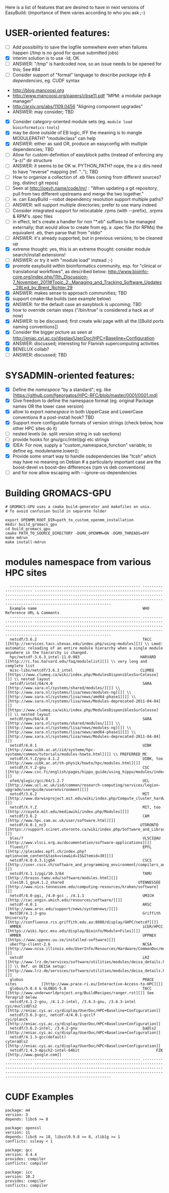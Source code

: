 Here is a list of features that are desired to have in next versions of EasyBuild:
(importance of them varies according to who you ask ;-)

# USER-oriented features:
* [ ] Add possibility to save the logfile somewhere even when failures happen (/tmp is no good for queue submitted jobs)
 * [x] interim solution is to use -ld; OK.
 * [ ] ANSWER: "/tmp" is hardcoded now, so an issue needs to be opened for this; See #84
* [ ] Consider support of "formal" language to describe *package info & dependencies*, eg. CUDF syntax
 * http://blog.mancoosi.org
 * http://www.mancoosi.org/papers/cbse11.pdf "MPM: a modular package manager"
 * http://arxiv.org/abs/1109.0456 "Aligning component upgrades"
 * ANSWER: may consider; TBD
* [x] Consider category-oriented module sets (eg. `module load bioinformatics-tools`)
 * [x] may be done outside of EB logic, IFF the meaning is to mangle MODULEPATH? "moduleclass" can help
 * [x] ANSWER: either as said OR, produce an easyconfig with multiple dependencies; TBD
* [ ] Allow for custom-definition of easyblock paths (instead of enforcing any "a-z/" dir structure
 * [ ] ANSWER: it seems to be OK w. PYTHON_PATH? nope, the a-z dirs need to have "reverse" mapping (ref. ".."); TBD
* [ ] How to organize a collection of .eb files coming from different sources? (eg. distinct git repos)
 * [ ] Seen at http://joeyh.name/code/mr/ : "When updating a git repository, pull from two different upstreams and merge the two together."
 * [ ] ie. can EasyBuild --robot dependency resolution support multiple paths?
 * [ ] ANSWER: will support multiple directories; prefer to use many indeed
* [ ] Consider integrated support for relocatable .rpms (with --prefix), .srpms & RPM's .spec files
 * [ ] in effect, let's create a handler for non "*.eb" suffixes to be managed externally; that would allow
   to create from eg. a .spec file (for RPMs) the equivalent .eb, then parse that from "stdio" 
 * [ ] ANSWER: it's already supported, but in previous versions; to be cleaned up
* [x] extreme thought: yes, this is an extreme thought: consider module search/install extensions!
 * [ ] ANSWER: or try it with "module load" instead ;-)
* [x] promote easybuild within bioinformatics community, esp. for "clinical or translational workflows", as described below: http://www.bioinfo-core.org/index.php/11th_Discussion-7_November_2011#Topic_2:_Managing_and_Tracking_Software_Updates_.28Led_by_Brent_Richter.29
 * [x] ANSWER: makes sense to approach communities; TBD
* [x] support cmake-like builds (see example below)
 * [x] ANSWER: for the default case an easyblock is upcoming; TBD
* [x] how to override certain steps ("/bin/true" is considered a hack as of now)
 * [x] ANSWER: to be discussed; first create wiki page with all the [[Build ports naming conventions]]
* [x] Consider the bigger picture as seen at http://eniac.cyi.ac.cy/display/UserDoc/HPC+Baseline+Configuration
 * [x] ANSWER: discussed; interesting for Flamish supercomputing activities
* [x] BENELUX collab?
 * [ ] ANSWER: discussed; TBD

# SYSADMIN-oriented features:

* [x] Define the *namespace* "by a standard"; eg. like [https://github.com/fgeorgatos/HPC-RFC/blob/master/0001/0001.md]
* [x] Give freedom to define the namespace format (eg. original Package names OR the lower case version)
 * [x] allow to export *namespace* in both UpperCase and LowerCase conventions # a post-install hook? TBD
* [x] Support more configurable formats of version strings (check below, how other HPC sites do it)
 * [ ] nested levels (ie. split version string in sub sections)
 * [ ] provide hooks for gnu/gcc/intel/pgi etc strings
 * [x] IDEA: For now, supply a "custom_namespace_function" variable, to define eg. modulename.lower();
* [x] Provide some smart way to handle osdependencies like "tcsh" which may have no meaning on Debian # a particularly important case are the boost-devel vs boost-dev differences (rpm vs deb conventions)
 * [ ] and for now allow escaping with --ignore-os-dependencies

# Building GROMACS-GPU

```
# GROMACS-GPU uses a cmake build-generator and makefiles on unix.
# To avoid confusion build in separate folder

export OPENMM_ROOT_DIR=path_to_custom_openmm_installation
mkdir build_gromacs_gpu
cd build_gromacs_gpu
cmake PATH_TO_SOURCE_DIRECTORY -DGMX_OPENMM=ON -DGMX_THREADS=OFF
make mdrun
make install-mdrun
```

# modules namespace from various HPC sites

```
  ---------------------------------------------------------- --------------------- ----------------------------------------------------------------------------------------------------------------------------------------------------------------------------------------------------------------------------------------------------
  Example name                                               WHO                   Reference URL & Comments
  ---------------------------------------------------------- --------------------- ----------------------------------------------------------------------------------------------------------------------------------------------------------------------------------------------------------------------------------------------------
  netcdf/3.6.2                                               TACC                  [[http://services.tacc.utexas.edu/index.php/using-modules][]] \\ Lmod: automatic reloading of an entire module hierarchy when a single module anywhere in the hierarchy is changed.
  hpc/netcdf-3.6.3_intel-11.0.083                           HARVARD               [[http://rc.fas.harvard.edu/faq/modulelist][]] \\ very long and complete list
  misc-libs/netcdf/3.6.3_intel                              CLUMEQ                [[https://www.clumeq.ca/wiki/index.php/ModulesDisponiblesSurColosse][]] \\ nested layout
  netcdf/intel/64/4.0                                        SARA                  [[http://www.sara.nl/systems/shared/modules/][]] \\ [[http://www.sara.nl/systems/lisa/news/modules-ng][]] \\  [[http://www.sara.nl/systems/lisa/news/amd64-phase1][]] \\  [[http://www.sara.nl/systems/lisa/news/Modules-deprecated-2011-04-04][]]
[[https://www.clumeq.ca/wiki/index.php/ModulesDisponiblesSurColosse][]] \\ nested layout
  netcdf/gnu/64/4.0                                          SARA                  [[http://www.sara.nl/systems/shared/modules/][]] \\ [[http://www.sara.nl/systems/lisa/news/modules-ng][]] \\  [[http://www.sara.nl/systems/lisa/news/amd64-phase1][]] \\  [[http://www.sara.nl/systems/lisa/news/Modules-deprecated-2011-04-04][]]
  netcdf/4.0.1                                               UIBK                  [[http://www.uibk.ac.at/zid/systeme/hpc-systeme/common/tutorials/modules-howto.html][]] \\ PREFERRED_MC
  netcdf/X.Y.Z/gnu-4.1.2                                     UIBK, too             [[http://www.uibk.ac.at/th-physik/howto/hpc/modules.html][]]
  netcdf/X.Y.Z-gnu                                           CSC                   [[http://www.csc.fi/english/pages/hippu_guide/using_hippu/modules/index_html][]]
  ofed/qlogic/gcc/64/1.2.7                                   UCL                   [[http://www.ucl.ac.uk/isd/common/research-computing/services/legion-upgrade/userguide/userenvironment][]]
  netcdf/3.6.2                                               MIT                   [[http://www.darwinproject.mit.edu/wiki/index.php/Compute_cluster_hardware/software_overview][]]
  netcdf/X.Y.Z                                               MIT, too              [[http://coyote.mit.edu/mediawiki/index.php/Modules][]]
  netcdf/3.6.2                                               CAM                   [[http://www.hpc.cam.ac.uk/user/software.html][]]
  netcdf/4.0.1_nc3                                          UTORONTO              [[https://support.scinet.utoronto.ca/wiki/index.php/Software_and_Libraries][]]
  blas/?                                                     VLSCI@AU              [[http://www.vlsci.org.au/documentation/software-applications][]]
  fluent/?                                                   EPFL                  [[http://pleiades.epfl.ch/index.php?option=com_content&task=view&id=15&Itemid=30][]]
  netcdf/4.0.0.3.1jg64                                       CSCS                  [[http://user.cscs.ch/software_and_programming_environment/compilers_and_programming/rosa_cray_xt5/modules_framework/index.html][]]
  netcdf/4.1.1/pgi/10.3/64                                   TAMU                  [[http://brazos.tamu.edu/software/modules.html][]]
  sles10.1_gnu4.1.2_shared                                 UTENNESSEE            [[http://www.nics.tennessee.edu/computing-resources/kraken/software][]]
  netcdf/4.0-pgi, /4.0-gcc , /4.1.1                          UMICH                 [[http://cac.engin.umich.edu/resources/software/][]]
  netcdf-4.0.1                                               ARSC                  [[http://www.arsc.edu/support/news/systemnews/][]]
  NetCDF/4.1.3-gnu                                           Griffith University   [[http://confluence.rcs.griffith.edu.au:8080/display/GHPC/netcdf][]]
  HMMER                                                      iCER/HPCC             [[https://wiki.hpcc.msu.edu/display/Bioinfo/Module+Files][]]
  HMMER                                                      UPPNEX                [[https://www.uppnex.uu.se/installed-software][]]
  uberftp-client-2.6                                         NCSA                  [[http://www.ncsa.illinois.edu/UserInfo/Resources/Hardware/CommonDoc/module.html][]]
  netcdf                                                     LRZ                   [[http://www.lrz.de/services/software/utilities/modules/deisa_details.html][]] \\ Ref. on DEISA setup: [[http://www.lrz.de/services/software/utilities/modules/deisa_details.html][]]
  globus                                                     PRACE sites           [[http://www.prace-ri.eu/Interactive-Access-to-HPC][]]
  globus/5.0.4 & GLOBUS-5.0                                  TACC                  [[http://www.underworldproject.org/BuildRecipes/ranger.rst][]] See Teragrid below
  netcdf/4.1.2-gnu, /4.1.2-intel, /3.6.3-gnu, /3.6.3-intel   cyi/euclid@ls2        [[http://eniac.cyi.ac.cy/display/UserDoc/HPC+Baseline+Configuration]]
  netcdf/3.6.3-gcc, netcdf-4/4.0.1-gcclf                     cyi/planck   [[http://eniac.cyi.ac.cy/display/UserDoc/HPC+Baseline+Configuration]]         
  netcdf/3.6.2-intel, /3.6.2-gnu                             ba@ls2           [[http://eniac.cyi.ac.cy/display/UserDoc/HPC+Baseline+Configuration]]     
  netcdf/4.1.3-gcc(default)                                  cytera@ls2       [[http://eniac.cyi.ac.cy/display/UserDoc/HPC+Baseline+Configuration]]     
  netcdf/1.4.3-mpich2-intel-64bit                                  FZK       [[http://www.google.com]]     
  ---------------------------------------------------------- --------------------- ----------------------------------------------------------------------------------------------------------------------------------------------------------------------------------------------------------------------------------------------------
```

# CUDF Examples

```
package: m4
version: 3
depends: libc6 >= 8

package: openssl
version: 11
depends: libc6 >= 18, libssl0.9.8 >= 8, zlib1g >= 1
conflicts: ssleay < 1

package: gcc
version: 4.4.4
provides: compiler
conflicts: compiler

package: icc
version: 10.2
provides: compiler
conflicts: compiler
```
